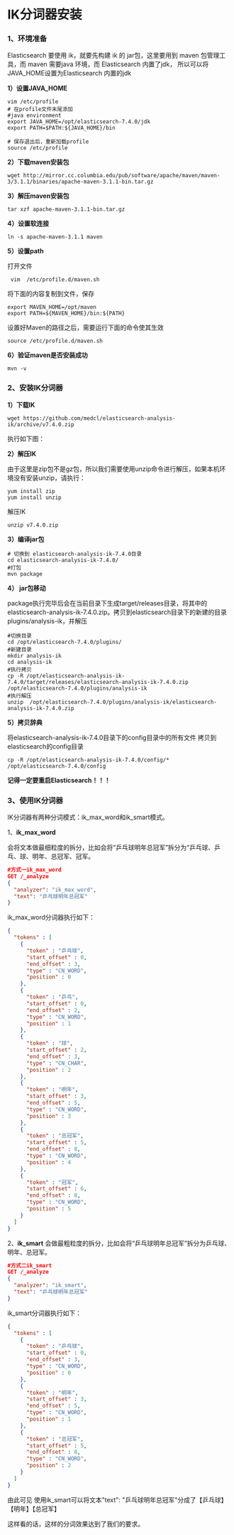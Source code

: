 # IK分词器安装

### 1、环境准备

Elasticsearch 要使用 ik，就要先构建 ik 的 jar包，这里要用到 maven 包管理工具，而 maven 需要java 环境，而 Elasticsearch 内置了jdk， 所以可以将JAVA_HOME设置为Elasticsearch 内置的jdk

**1）设置JAVA_HOME**

```shell
vim /etc/profile
# 在profile文件末尾添加
#java environment
export JAVA_HOME=/opt/elasticsearch-7.4.0/jdk
export PATH=$PATH:${JAVA_HOME}/bin

# 保存退出后，重新加载profile
source /etc/profile
```

**2）下载maven安装包**

```shell
wget http://mirror.cc.columbia.edu/pub/software/apache/maven/maven-3/3.1.1/binaries/apache-maven-3.1.1-bin.tar.gz  
```

**3）解压maven安装包**

```
tar xzf apache-maven-3.1.1-bin.tar.gz 
```

**4）设置软连接**

```
ln -s apache-maven-3.1.1 maven 
```

**5）设置path**

打开文件

```
 vim  /etc/profile.d/maven.sh
```

将下面的内容复制到文件，保存

```
export MAVEN_HOME=/opt/maven  
export PATH=${MAVEN_HOME}/bin:${PATH} 
```

设置好Maven的路径之后，需要运行下面的命令使其生效

```
source /etc/profile.d/maven.sh
```

**6）验证maven是否安装成功**

```
mvn -v
```

### 2、安装IK分词器

**1）下载IK**

```
wget https://github.com/medcl/elasticsearch-analysis-ik/archive/v7.4.0.zip
```

执行如下图：

**2）解压IK**

由于这里是zip包不是gz包，所以我们需要使用unzip命令进行解压，如果本机环境没有安装unzip，请执行：

```shell
yum install zip 
yum install unzip
```

解压IK

```shell
unzip v7.4.0.zip
```

**3）编译jar包**

```shell
# 切换到 elasticsearch-analysis-ik-7.4.0目录
cd elasticsearch-analysis-ik-7.4.0/
#打包
mvn package
```



**4） jar包移动**

package执行完毕后会在当前目录下生成target/releases目录，将其中的elasticsearch-analysis-ik-7.4.0.zip。拷贝到elasticsearch目录下的新建的目录plugins/analysis-ik，并解压

```shell
#切换目录
cd /opt/elasticsearch-7.4.0/plugins/
#新建目录
mkdir analysis-ik
cd analysis-ik
#执行拷贝
cp -R /opt/elasticsearch-analysis-ik-7.4.0/target/releases/elasticsearch-analysis-ik-7.4.0.zip      /opt/elasticsearch-7.4.0/plugins/analysis-ik
#执行解压
unzip  /opt/elasticsearch-7.4.0/plugins/analysis-ik/elasticsearch-analysis-ik-7.4.0.zip
```

**5）拷贝辞典**

将elasticsearch-analysis-ik-7.4.0目录下的config目录中的所有文件 拷贝到elasticsearch的config目录

```shell
cp -R /opt/elasticsearch-analysis-ik-7.4.0/config/*   /opt/elasticsearch-7.4.0/config
```

**记得一定要重启Elasticsearch！！！**

### 3、使用IK分词器

IK分词器有两种分词模式：ik_max_word和ik_smart模式。

1、**ik_max_word**

会将文本做最细粒度的拆分，比如会将“乒乓球明年总冠军”拆分为“乒乓球、乒乓、球、明年、总冠军、冠军。

```json
#方式一ik_max_word
GET /_analyze
{
  "analyzer": "ik_max_word",
  "text": "乒乓球明年总冠军"
}
```

ik_max_word分词器执行如下：

```json
{
  "tokens" : [
    {
      "token" : "乒乓球",
      "start_offset" : 0,
      "end_offset" : 3,
      "type" : "CN_WORD",
      "position" : 0
    },
    {
      "token" : "乒乓",
      "start_offset" : 0,
      "end_offset" : 2,
      "type" : "CN_WORD",
      "position" : 1
    },
    {
      "token" : "球",
      "start_offset" : 2,
      "end_offset" : 3,
      "type" : "CN_CHAR",
      "position" : 2
    },
    {
      "token" : "明年",
      "start_offset" : 3,
      "end_offset" : 5,
      "type" : "CN_WORD",
      "position" : 3
    },
    {
      "token" : "总冠军",
      "start_offset" : 5,
      "end_offset" : 8,
      "type" : "CN_WORD",
      "position" : 4
    },
    {
      "token" : "冠军",
      "start_offset" : 6,
      "end_offset" : 8,
      "type" : "CN_WORD",
      "position" : 5
    }
  ]
}

```

2、**ik_smart**
会做最粗粒度的拆分，比如会将“乒乓球明年总冠军”拆分为乒乓球、明年、总冠军。

```json
#方式二ik_smart
GET /_analyze
{
  "analyzer": "ik_smart",
  "text": "乒乓球明年总冠军"
}
```

ik_smart分词器执行如下：

```json
{
  "tokens" : [
    {
      "token" : "乒乓球",
      "start_offset" : 0,
      "end_offset" : 3,
      "type" : "CN_WORD",
      "position" : 0
    },
    {
      "token" : "明年",
      "start_offset" : 3,
      "end_offset" : 5,
      "type" : "CN_WORD",
      "position" : 1
    },
    {
      "token" : "总冠军",
      "start_offset" : 5,
      "end_offset" : 8,
      "type" : "CN_WORD",
      "position" : 2
    }
  ]
}

```

由此可见  使用ik_smart可以将文本"text": "乒乓球明年总冠军"分成了【乒乓球】【明年】【总冠军】

这样看的话，这样的分词效果达到了我们的要求。

